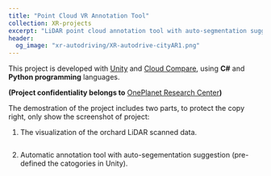 ```yaml
---
title: "Point Cloud VR Annotation Tool"
collection: XR-projects
excerpt: "LiDAR point cloud annotation tool with auto-segmentation suggection in VR environment."
header: 
  og_image: "xr-autodriving/XR-autodrive-cityAR1.png"
---
```



This project is developed with [Unity](https://unity.com/) and [Cloud Compare](https://www.danielgm.net/cc/), using **C#** and **Python programming** languages. 

**(Project confidentiality belongs to** [OnePlanet Research Center](https://www.oneplanetresearch.nl/)**)**


The demostration of the project includes two parts, to protect the copy right, only show the screenshot of project:

1. The visualization of the orchard LiDAR scanned data.

<img src="{{site.url}}/images/xr-annotool/XR-annotool-visual.png" alt="">


2. Automatic annotation tool with auto-segementation suggestion (pre-defined the catogories in Unity).

<img src="{{site.url}}/images/xr-annotool/XR-annotool-seg.png" alt="" >
